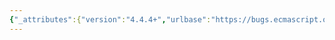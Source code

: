 ```yaml
---
{"_attributes":{"version":"4.4.4+","urlbase":"https://bugs.ecmascript.org/","maintainer":"dherman@mozilla.com"},"bug":{"bug_id":3551,"creation_ts":"2015-01-16 07:28:00 -0800","short_desc":"Typo: Section 4","delta_ts":"2015-07-10 08:34:16 -0700","product":"Draft for 6th Edition","component":"editorial issue","version":"Rev 31: January 15, 2015 Draft","rep_platform":"All","op_sys":"All","bug_status":"RESOLVED","resolution":"FIXED","priority":"Normal","bug_severity":"trivial","everconfirmed":true,"reporter":{"uid":"arv","name":"Erik Arvidsson"},"assigned_to":{"uid":"allen","name":"Allen Wirfs-Brock"},"cc":"erik.arvidsson","long_desc":[{"commentid":11476,"comment_count":0,"who":{"uid":"arv","name":"Erik Arvidsson"},"bug_when":"2015-01-16 07:28:30 -0800","thetext":"expended -> expanded"},{"commentid":11501,"comment_count":1,"who":{"uid":"allen","name":"Allen Wirfs-Brock"},"bug_when":"2015-01-16 10:04:25 -0800","thetext":"fixed in rev32 editor's draft"},{"commentid":11899,"comment_count":2,"who":{"uid":"allen","name":"Allen Wirfs-Brock"},"bug_when":"2015-02-02 18:38:45 -0800","thetext":"fixed in rev32 draft"}]}}
---
```

